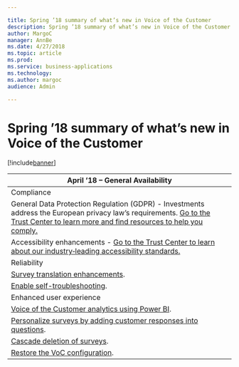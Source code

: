 ```yaml
---

title: Spring ’18 summary of what’s new in Voice of the Customer
description: Spring ’18 summary of what’s new in Voice of the Customer
author: MargoC
manager: AnnBe
ms.date: 4/27/2018
ms.topic: article
ms.prod: 
ms.service: business-applications
ms.technology: 
ms.author: margoc
audience: Admin

---
```

#  Spring ’18 summary of what’s new in Voice of the Customer




[!include[banner](../../../includes/banner.md)]

| April ’18 – General Availability                                                                                                                                                                                                                              |
|---------------------------------------------------------------------------------------------------------------------------------------------------------------------------------------------------------------------------------------------------------------|
| Compliance                                                                                                                                                                                                                                                    |
| General Data Protection Regulation (GDPR) - Investments address the European privacy law’s requirements. [Go to the Trust Center to learn more and find resources to help you comply.](https://www.microsoft.com/en-us/TrustCenter/Privacy/gdpr/default.aspx) |
| Accessibility enhancements - [Go to the Trust Center to learn about our industry‑leading accessibility standards.](https://www.microsoft.com/en-us/trustcenter/compliance/accessibility)                                                                      |
| Reliability                                                                                                                                                                                                                                                   |
| [Survey translation enhancements](survey-translation-enhancements.md).                                                                                                                                                                                         |
| [Enable self-troubleshooting](enable-self-troubleshooting.md).                                                                                                                                                                                                 |
| Enhanced user experience                                                                                                                                                                                                                                      |
| [Voice of the Customer analytics using Power BI](voice-the-customer-analytics-using-power-bi.md).                                                                                                                                                                                             |
| [Personalize surveys by adding customer responses into questions](personalize-surveys-by-dynamically-adding-customer-responses-into-questions.md).                                                                                                                                                                  |
| [Cascade deletion of surveys](cascade-deletion-surveys.md).                                                                                                                                                                                                         |
| [Restore the VoC configuration](restore-configuration-voice-the-customer.md).                                                                                                                                                                                                  |
